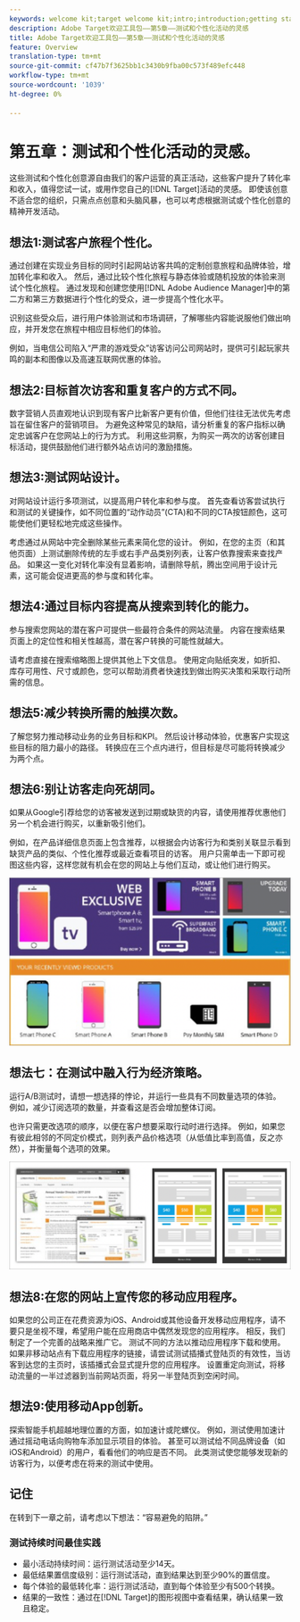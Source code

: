 ```yaml
---
keywords: welcome kit;target welcome kit;intro;introduction;getting started
description: Adobe Target欢迎工具包——第5章——测试和个性化活动的灵感
title: Adobe Target欢迎工具包——第5章——测试和个性化活动的灵感
feature: Overview
translation-type: tm+mt
source-git-commit: cf47b7f3625bb1c3430b9fba00c573f489efc448
workflow-type: tm+mt
source-wordcount: '1039'
ht-degree: 0%

---
```



# 第五章：测试和个性化活动的灵感。

这些测试和个性化创意源自由我们的客户运营的真正活动，这些客户提升了转化率和收入，值得您试一试，或用作您自己的[!DNL Target]活动的灵感。 即使该创意不适合您的组织，只需点点创意和头脑风暴，也可以考虑根据测试或个性化创意的精神开发活动。

## 想法1:测试客户旅程个性化。

通过创建在实现业务目标的同时引起网站访客共鸣的定制创意旅程和品牌体验，增加转化率和收入。 然后，通过比较个性化旅程与静态体验或随机投放的体验来测试个性化旅程。 通过发现和创建您使用[!DNL Adobe Audience Manager]中的第二方和第三方数据进行个性化的受众，进一步提高个性化水平。

识别这些受众后，进行用户体验测试和市场调研，了解哪些内容能说服他们做出响应，并开发您在旅程中相应目标他们的体验。

例如，当电信公司陷入“严肃的游戏受众”访客访问公司网站时，提供可引起玩家共鸣的副本和图像以及高速互联网优惠的体验。

## 想法2:目标首次访客和重复客户的方式不同。

数字营销人员直观地认识到现有客户比新客户更有价值，但他们往往无法优先考虑旨在留住客户的营销项目。 为避免这种常见的缺陷，请分析重复的客户指标以确定忠诚客户在您网站上的行为方式。 利用这些洞察，为购买一两次的访客创建目标活动，提供鼓励他们进行额外站点访问的激励措施。

## 想法3:测试网站设计。

对网站设计运行多项测试，以提高用户转化率和参与度。 首先查看访客尝试执行和测试的关键操作，如不同位置的“动作动员”(CTA)和不同的CTA按钮颜色，这可能使他们更轻松地完成这些操作。

考虑通过从网站中完全删除某些元素来简化您的设计。 例如，在您的主页（和其他页面）上测试删除传统的左手或右手产品类别列表，让客户依靠搜索来查找产品。 如果这一变化对转化率没有显着影响，请删除导航，腾出空间用于设计元素，这可能会促进更高的参与度和转化率。

## 想法4:通过目标内容提高从搜索到转化的能力。

参与搜索您网站的潜在客户可提供一些最符合条件的网站流量。 内容在搜索结果页面上的定位性和相关性越高，潜在客户转换的可能性就越大。

请考虑直接在搜索缩略图上提供其他上下文信息。 使用定向贴纸突发，如折扣、库存可用性、尺寸或颜色，您可以帮助消费者快速找到做出购买决策和采取行动所需的信息。

## 想法5:减少转换所需的触摸次数。

了解您努力推动移动业务的业务目标和KPI。 然后设计移动体验，优惠客户实现这些目标的阻力最小的路径。 转换应在三个点内进行，但目标是尽可能将转换减少为两个点。

## 想法6:别让访客走向死胡同。

如果从Google引荐给您的访客被发送到过期或缺货的内容，请使用推荐优惠他们另一个机会进行购买，以重新吸引他们。

例如，在产品详细信息页面上包含推荐，以根据会内访客行为和类别关联显示看到缺货产品的类似、个性化推荐或最近查看项目的访客。 用户只需单击一下即可视图这些内容，这样您就有机会在您的网站上与他们互动，或让他们进行购买。

![Recommendations插图](/help/c-intro/assets/recs-illustration.png)

## 想法七：在测试中融入行为经济策略。

运行A/B测试时，请想一想选择的悖论，并运行一些具有不同数量选项的体验。 例如，减少订阅选项的数量，并查看这是否会增加整体订阅。

也许只需更改选项的顺序，以便在客户想要采取行动时进行选择。 例如，如果您有彼此相邻的不同定价模式，则列表产品价格选项（从低值比率到高值，反之亦然），并衡量每个选项的效果。

![行为策略说明](/help/c-intro/assets/behavioral.png)

## 想法8:在您的网站上宣传您的移动应用程序。

如果您的公司正在花费资源为iOS、Android或其他设备开发移动应用程序，请不要只是坐视不理，希望用户能在应用商店中偶然发现您的应用程序。 相反，我们制定了一个完善的战略来推广它。 测试不同的方法以推动应用程序下载和使用。 如果非移动站点有下载应用程序的链接，请尝试测试插播式登陆页的有效性，当访客到达您的主页时，该插播式会显式提升您的应用程序。 设置重定向测试，将移动流量的一半过滤器到当前网站页面，将另一半登陆页到空闲时间。

## 想法9:使用移动App创新。

探索智能手机超越地理位置的方面，如加速计或陀螺仪。 例如，测试使用加速计通过摇动电话向购物车添加显示项目的体验。 甚至可以测试给不同品牌设备（如iOS和Android）的用户，看看他们的响应是否不同。 此类测试使您能够发现新的访客行为，以便考虑在将来的测试中使用。

## 记住

在转到下一章之前，请考虑以下想法：“容易避免的陷阱。”

### 测试持续时间最佳实践

* 最小活动持续时间：运行测试活动至少14天。
* 最低结果置信度级别：运行测试活动，直到结果达到至少90%的置信度。
* 每个体验的最低转化率：运行测试活动，直到每个体验至少有500个转换。
* 结果的一致性：通过在[!DNL Target]的图形视图中查看结果，确认结果一致且稳定。